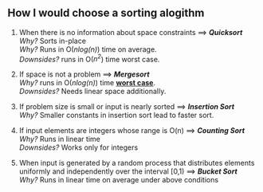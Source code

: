 ## How I would choose a sorting alogithm
1. When there is no information about space constraints ==> <b><i>Quicksort</i></b><br/>
<i>Why? </i> Sorts in-place <br/>
<i>Why? </i> Runs in O(<i>nlog(n)</i>) time on average. <br/>
<i>Downsides? </i> runs in O(<i>n<sup>2</sup></i>) time worst case. <br/>

2. If space is not a problem ==> <b><i>Mergesort</i></b><br/>
<i>Why? </i> runs in O(<i>nlog(n)</i>) time <u><b>worst case</b></u>. <br/>
<i>Downsides? </i> Needs linear space additionally. <br/>

3. If problem size is small or input is nearly sorted ==> <b><i>Insertion Sort</i></b><br/>
<i>Why? </i> Smaller constants in insertion sort lead to faster sort. <br/>

4. If input elements are integers whose range is O(n) ==> <b><i>Counting Sort</i></b><br/>
<i>Why? </i> Runs in linear time <br/>
<i>Downsides? </i> Works only for integers <br/>

5. When input is generated by a random process that distributes elements uniformly and independently over the interval [0,1) ==> <b><i>Bucket Sort</i></b><br/>
<i>Why? </i> Runs in linear time on average under above conditions <br/>
